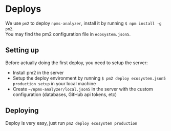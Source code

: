 # Deploys

We use `pm2` to deploy `npms-analyzer`, install it by running `$ npm install -g pm2`.  
You may find the pm2 configuration file in `ecosystem.json5`.


## Setting up

Before actually doing the first deploy, you need to setup the server:

- Install pm2 in the server
- Setup the deploy environment by running `$ pm2 deploy ecosystem.json5 production setup` in your local machine
- Create `~/npms-analyzer/local.json5` in the server with the custom configuration (databases, GitHub api tokens, etc)


## Deploying

Deploy is very easy, just run `pm2 deploy ecosystem production`
